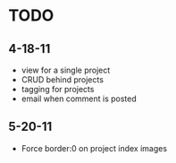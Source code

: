 TODO
=========================

4-18-11
-------------------------
- view for a single project
- CRUD behind projects
- tagging for projects
- email when comment is posted

5-20-11
------------------------
- Force border:0 on project index images
